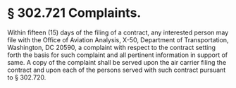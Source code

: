 # § 302.721   Complaints.

Within fifteen (15) days of the filing of a contract, any interested person may file with the Office of Aviation Analysis, X-50, Department of Transportation, Washington, DC 20590, a complaint with respect to the contract setting forth the basis for such complaint and all pertinent information in support of same. A copy of the complaint shall be served upon the air carrier filing the contract and upon each of the persons served with such contract pursuant to § 302.720. 




